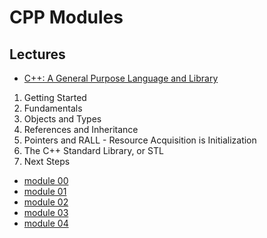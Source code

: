 # CPP Modules

## Lectures
- [C++: A General Purpose Language and Library](https://learn.microsoft.com/en-us/shows/cplusplus-language-library/)

1. Getting Started
2. Fundamentals
3. Objects and Types
4. References and Inheritance
5. Pointers and RALL - Resource Acquisition is Initialization
6. The C++ Standard Library, or STL
7. Next Steps

- [module 00](./00/README.md)
- [module 01](./01/README.md)
- [module 02](./02/README.md)
- [module 03](./03/README.md)
- [module 04](./04/README.md)
